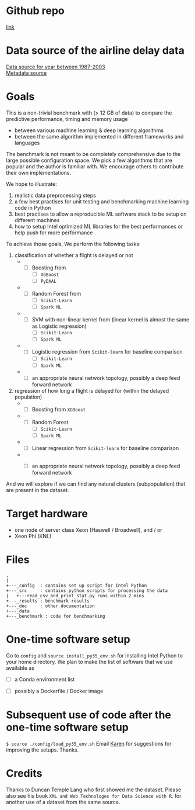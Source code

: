 # Github repo

[link](http://github.intel.com/karenyin/AirlineDelayBenchmark)

# Data source of the airline delay data
[Data source for year between 1987-2003](http://stat-computing.org/dataexpo/2009/the-data.html)    
[Metadata source](http://stat-computing.org/dataexpo/2009/supplemental-data.html)   

# Goals
This is a non-trivial benchmark with (> 12 GB of data) to compare 
the predictive performance, timing and memory usage 

* between various machine learning & deep learning algorithms 
* between the same algorithm implemented in different frameworks and languages

The benchmark is not meant to be completely comprehensive due to the large possible configuration space. 
We pick a few algorithms that are popular and the author is familiar with.
We encourage others to contribute their own implementations.

We hope to illustrate:

1. realistic data preprocessing steps
2. a few best practises for unit testing and benchmarking machine learning code in Python 
3. best practises to allow a reproducible ML software stack to be setup on different machines 
4. how to setup Intel optimized ML libraries for the best performances or help push for more performance

To achieve those goals, We perform the following tasks:

1. classification of whether a flight is delayed or not 
	* - [ ] Boosting from 
		- [ ] `XGBoost`
		- [ ] `PyDAAL`
	* - [ ] Random Forest from 
		- [ ] `Scikit-Learn`
		- [ ] `Spark ML` 
	* - [ ] SVM with non-linear kernel from (linear kernel is almost the same as Logistic regression)
		- [ ] `Scikit-Learn`
		- [ ] `Spark ML` 
	* - [ ] Logistic regression from `Scikit-learn` for baseline comparison
		- [ ] `Scikit-Learn`
		- [ ] `Spark ML` 
	* - [ ] an appropriate neural network topology, possibly a deep feed forward network 

2. regression of how long a flight is delayed for (within the delayed population) 
	* - [ ] Boosting from `XGBoost` 
	* - [ ] Random Forest 
		- [ ] `Scikit-Learn`
		- [ ] `Spark ML` 
	* - [ ] Linear regression from `Scikit-learn` for baseline comparison
	* - [ ] an appropriate neural network topology, possibly a deep feed forward network 


And we will explore if we can find any natural clusters (subpopulation) that are present in the dataset.

# Target hardware 
* one node of server class Xeon (Haswell / Broadwell), and / or  
* Xeon Phi (KNL) 

# Files 
```
.
|
+---_config  : contains set up script for Intel Python 
+---_src     : contains python scripts for processing the data 
|   +---read_csv_and_print_stat.py runs within 2 mins
+---_results : benchmark results
+---_doc     : other documentation 
+---_data
+---_benchmark : code for benchmarking
```

# One-time software setup 
Go to `config` and `source install_py35_env.sh` for installing Intel Python to your home directory.
We plan to make the list of software that we use available as 
- [ ] a Conda environment list  
- [ ] possibly a Dockerfile / Docker image 


# Subsequent use of code after the one-time software setup
`$ source ./config/load_py35_env.sh`
Email [Karen](mailto:karen.y.ng@intel.com) for suggestions for improving the setups. Thanks. 


# Credits
Thanks to Duncan Temple Lang who first showed me the dataset.
Please also see his book `XML and Web Technologes for Data Science with R`.
for another use of a dataset from the same source.
